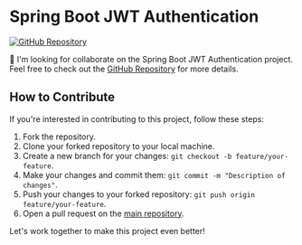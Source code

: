 # Spring Boot JWT Authentication

[![GitHub Repository](https://img.shields.io/badge/GitHub-Repository-blueviolet.svg)](https://github.com/geeky2311anup/Implementation-of-JWT-Authentication)

👯 I'm looking for collaborate on the Spring Boot JWT Authentication project. Feel free to check out the [GitHub Repository](https://github.com/geeky2311anup/Implementation-of-JWT-Authentication) for more details.

## How to Contribute

If you're interested in contributing to this project, follow these steps:

1. Fork the repository.
2. Clone your forked repository to your local machine.
3. Create a new branch for your changes: `git checkout -b feature/your-feature`.
4. Make your changes and commit them: `git commit -m "Description of changes"`.
5. Push your changes to your forked repository: `git push origin feature/your-feature`.
6. Open a pull request on the [main repository](https://github.com/geeky2311anup/Implementation-of-JWT-Authentication).

Let's work together to make this project even better!
